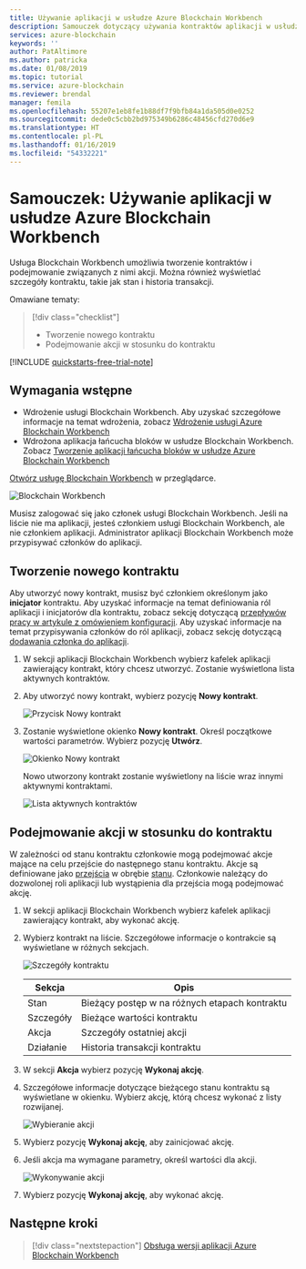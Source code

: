 ```yaml
---
title: Używanie aplikacji w usłudze Azure Blockchain Workbench
description: Samouczek dotyczący używania kontraktów aplikacji w usłudze Azure Blockchain Workbench.
services: azure-blockchain
keywords: ''
author: PatAltimore
ms.author: patricka
ms.date: 01/08/2019
ms.topic: tutorial
ms.service: azure-blockchain
ms.reviewer: brendal
manager: femila
ms.openlocfilehash: 55207e1eb8fe1b88df7f9bfb84a1da505d0e0252
ms.sourcegitcommit: dede0c5cbb2bd975349b6286c48456cfd270d6e9
ms.translationtype: HT
ms.contentlocale: pl-PL
ms.lasthandoff: 01/16/2019
ms.locfileid: "54332221"
---
```

# <a name="tutorial-using-applications-in-azure-blockchain-workbench"></a>Samouczek: Używanie aplikacji w usłudze Azure Blockchain Workbench

Usługa Blockchain Workbench umożliwia tworzenie kontraktów i podejmowanie związanych z nimi akcji. Można również wyświetlać szczegóły kontraktu, takie jak stan i historia transakcji.

Omawiane tematy:

> [!div class="checklist"]
> * Tworzenie nowego kontraktu
> * Podejmowanie akcji w stosunku do kontraktu

[!INCLUDE [quickstarts-free-trial-note](../../../includes/quickstarts-free-trial-note.md)]

## <a name="prerequisites"></a>Wymagania wstępne

* Wdrożenie usługi Blockchain Workbench. Aby uzyskać szczegółowe informacje na temat wdrożenia, zobacz [Wdrożenie usługi Azure Blockchain Workbench](deploy.md)
* Wdrożona aplikacja łańcucha bloków w usłudze Blockchain Workbench. Zobacz [Tworzenie aplikacji łańcucha bloków w usłudze Azure Blockchain Workbench](create-app.md)

[Otwórz usługę Blockchain Workbench](deploy.md#blockchain-workbench-web-url) w przeglądarce.

![Blockchain Workbench](./media/use/workbench.png)

Musisz zalogować się jako członek usługi Blockchain Workbench. Jeśli na liście nie ma aplikacji, jesteś członkiem usługi Blockchain Workbench, ale nie członkiem aplikacji. Administrator aplikacji Blockchain Workbench może przypisywać członków do aplikacji.

## <a name="create-new-contract"></a>Tworzenie nowego kontraktu 

Aby utworzyć nowy kontrakt, musisz być członkiem określonym jako **inicjator** kontraktu. Aby uzyskać informacje na temat definiowania ról aplikacji i inicjatorów dla kontraktu, zobacz sekcję dotyczącą [przepływów pracy w artykule z omówieniem konfiguracji](configuration.md#workflows). Aby uzyskać informacje na temat przypisywania członków do ról aplikacji, zobacz sekcję dotyczącą [dodawania członka do aplikacji](manage-users.md#add-member-to-application).

1. W sekcji aplikacji Blockchain Workbench wybierz kafelek aplikacji zawierający kontrakt, który chcesz utworzyć. Zostanie wyświetlona lista aktywnych kontraktów.

2. Aby utworzyć nowy kontrakt, wybierz pozycję **Nowy kontrakt**.

    ![Przycisk Nowy kontrakt](./media/use/contract-list.png)

3. Zostanie wyświetlone okienko **Nowy kontrakt**. Określ początkowe wartości parametrów. Wybierz pozycję **Utwórz**.

    ![Okienko Nowy kontrakt](./media/use/new-contract.png)

    Nowo utworzony kontrakt zostanie wyświetlony na liście wraz innymi aktywnymi kontraktami.

    ![Lista aktywnych kontraktów](./media/use/active-contracts.png)

## <a name="take-action-on-contract"></a>Podejmowanie akcji w stosunku do kontraktu

W zależności od stanu kontraktu członkowie mogą podejmować akcje mające na celu przejście do następnego stanu kontraktu. Akcje są definiowane jako [przejścia](configuration.md#transitions) w obrębie [stanu](configuration.md#states). Członkowie należący do dozwolonej roli aplikacji lub wystąpienia dla przejścia mogą podejmować akcję. 

1. W sekcji aplikacji Blockchain Workbench wybierz kafelek aplikacji zawierający kontrakt, aby wykonać akcję.
2. Wybierz kontrakt na liście. Szczegółowe informacje o kontrakcie są wyświetlane w różnych sekcjach. 

    ![Szczegóły kontraktu](./media/use/contract-details.png)

    | Sekcja  | Opis  |
    |---------|---------|
    | Stan | Bieżący postęp w na różnych etapach kontraktu |
    | Szczegóły | Bieżące wartości kontraktu |
    | Akcja | Szczegóły ostatniej akcji |
    | Działanie | Historia transakcji kontraktu |
    
3. W sekcji **Akcja** wybierz pozycję **Wykonaj akcję**.

4. Szczegółowe informacje dotyczące bieżącego stanu kontraktu są wyświetlane w okienku. Wybierz akcję, którą chcesz wykonać z listy rozwijanej. 

    ![Wybieranie akcji](./media/use/choose-action.png)

5. Wybierz pozycję **Wykonaj akcję**, aby zainicjować akcję.
6. Jeśli akcja ma wymagane parametry, określ wartości dla akcji.

    ![Wykonywanie akcji](./media/use/take-action.png)

7. Wybierz pozycję **Wykonaj akcję**, aby wykonać akcję.

## <a name="next-steps"></a>Następne kroki

> [!div class="nextstepaction"]
> [Obsługa wersji aplikacji Azure Blockchain Workbench](version-app.md)
